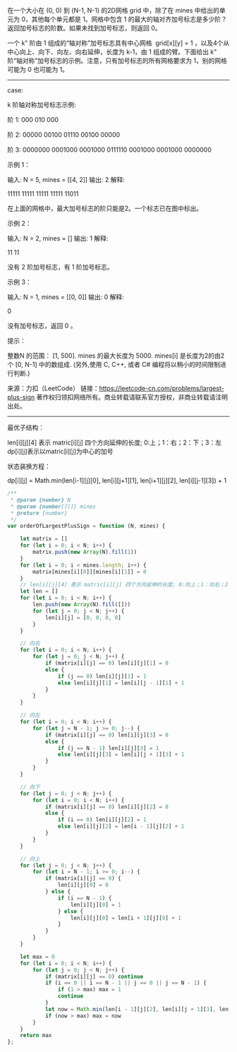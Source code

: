 在一个大小在 (0, 0) 到 (N-1, N-1) 的2D网格 grid 中，除了在 mines 中给出的单元为 0，其他每个单元都是 1。网格中包含 1 的最大的轴对齐加号标志是多少阶？返回加号标志的阶数。如果未找到加号标志，则返回 0。

一个 k" 阶由 1 组成的“轴对称”加号标志具有中心网格  grid[x][y] = 1 ，以及4个从中心向上、向下、向左、向右延伸，长度为 k-1，由 1 组成的臂。下面给出 k" 阶“轴对称”加号标志的示例。注意，只有加号标志的所有网格要求为 1，别的网格可能为 0 也可能为 1。

---

case:

k 阶轴对称加号标志示例:

阶 1:
000
010
000

阶 2:
00000
00100
01110
00100
00000

阶 3:
0000000
0001000
0001000
0111110
0001000
0001000
0000000
 

示例 1：

输入: N = 5, mines = [[4, 2]]
输出: 2
解释:

11111
11111
11111
11111
11011

在上面的网格中，最大加号标志的阶只能是2。一个标志已在图中标出。
 

示例 2：

输入: N = 2, mines = []
输出: 1
解释:

11
11

没有 2 阶加号标志，有 1 阶加号标志。
 

示例 3：

输入: N = 1, mines = [[0, 0]]
输出: 0
解释:

0

没有加号标志，返回 0 。
 

提示：

整数N 的范围： [1, 500].
mines 的最大长度为 5000.
mines[i] 是长度为2的由2个 [0, N-1] 中的数组成.
(另外,使用 C, C++, 或者 C# 编程将以稍小的时间限制进行​​判断.)

来源：力扣（LeetCode）
链接：<https://leetcode-cn.com/problems/largest-plus-sign>
著作权归领扣网络所有。商业转载请联系官方授权，非商业转载请注明出处。

---

最优子结构：

len[i][j][4] 表示 matric[i][j] 四个方向延伸的长度; 0:上；1：右；2：下；3：左
dp[i][j]表示以matric[i][j]为中心的加号

状态装换方程：

dp[i][j] = Math.min(len[i-1][j][0], len[i][j+1][1], len[i+1][j][2], len[i][j-1][3]) + 1


```javascript
/**
 * @param {number} N
 * @param {number[][]} mines
 * @return {number}
 */
var orderOfLargestPlusSign = function (N, mines) {

    let matrix = []
    for (let i = 0; i < N; i++) {
        matrix.push(new Array(N).fill(1))
    }
    for (let i = 0; i < mines.length; i++) {
        matrix[mines[i][0]][mines[i][1]] = 0
    }
    // len[i][j][4] 表示 matric[i][j] 四个方向延伸的长度; 0:向上；1：向右；2：向下；3：向左
    let len = []
    for (let i = 0; i < N; i++) {
        len.push(new Array(N).fill([]))
        for (let j = 0; j < N; j++) {
            len[i][j] = [0, 0, 0, 0]
        }
    }

    // 向右
    for (let i = 0; i < N; i++) {
        for (let j = 0; j < N; j++) {
            if (matrix[i][j] == 0) len[i][j][1] = 0
            else {
                if (j == 0) len[i][j][1] = 1
                else len[i][j][1] = len[i][j - 1][1] + 1
            }
        }
    }

    // 向左
    for (let i = 0; i < N; i++) {
        for (let j = N - 1; j >= 0; j--) {
            if (matrix[i][j] == 0) len[i][j][3] = 0
            else {
                if (j == N - 1) len[i][j][3] = 1
                else len[i][j][3] = len[i][j + 1][3] + 1
            }
        }
    }

    // 向下
    for (let j = 0; j < N; j++) {
        for (let i = 0; i < N; i++) {
            if (matrix[i][j] == 0) len[i][j][2] = 0
            else {
                if (i == 0) len[i][j][2] = 1
                else len[i][j][2] = len[i - 1][j][2] + 1
            }
        }
    }

    // 向上
    for (let j = 0; j < N; j++) {
        for (let i = N - 1; i >= 0; i--) {
            if (matrix[i][j] == 0) {
                len[i][j][0] = 0
            } else {
                if (i == N - 1) {
                    len[i][j][0] = 1
                } else {
                    len[i][j][0] = len[i + 1][j][0] + 1
                }
            }
        }
    }

    let max = 0
    for (let i = 0; i < N; i++) {
        for (let j = 0; j < N; j++) {
            if (matrix[i][j] == 0) continue
            if (i == 0 || i == N - 1 || j == 0 || j == N - 1) {
                if (1 > max) max = 1
                continue
            }
            let now = Math.min(len[i - 1][j][2], len[i][j + 1][3], len[i + 1][j][0], len[i][j - 1][1]) + 1
            if (now > max) max = now
        }
    }
    return max
};
```
